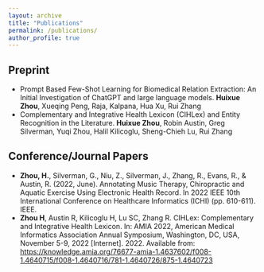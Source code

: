 ```yaml
---
layout: archive
title: "Publications"
permalink: /publications/
author_profile: true
---
```


Preprint
--------
* Prompt Based Few-Shot Learning for Biomedical Relation Extraction: An Initial Investigation of ChatGPT and large language models. **Huixue Zhou**, Xueqing Peng, Raja, Kalpana, Hua Xu, Rui Zhang
* Complementary and Integrative Health Lexicon (CIHLex) and Entity Recognition in the Literature. **Huixue Zhou**, Robin Austin, Greg Silverman, Yuqi Zhou, Halil Kilicoglu, Sheng-Chieh Lu, Rui Zhang

Conference/Journal Papers
--------
* **Zhou, H.**, Silverman, G., Niu, Z., Silverman, J., Zhang, R., Evans, R., & Austin, R. (2022, June). Annotating Music Therapy, Chiropractic and Aquatic Exercise Using Electronic Health Record. In 2022 IEEE 10th International Conference on Healthcare Informatics (ICHI) (pp. 610-611). IEEE.
* **Zhou H**, Austin R, Kilicoglu H, Lu SC, Zhang R. CIHLex: Complementary and Integrative Health Lexicon. In: AMIA 2022, American Medical Informatics Association Annual Symposium, Washington, DC, USA, November 5-9, 2022 [Internet]. 2022. Available from: https://knowledge.amia.org/76677-amia-1.4637602/f008-1.4640715/f008-1.4640716/781-1.4640726/875-1.4640723
